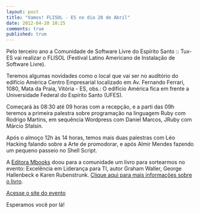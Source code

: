 ```yaml
---
layout: post
title: "Vamos! FLISOL - ES no dia 28 de Abril"
date: 2012-04-20 10:25
comments: true
published: true
---
```


Pelo terceiro ano a Comunidade de Software Livre do Espírito Santo :: Tux-ES vai realizar o FLISOL (Festival Latino Americano de Instalação de Software Livre).

Teremos algumas novidades como o local que vai ser no auditório do edifício América Centro Empresarial localizado em Av. Fernando Ferrari, 1080, Mata da Praia, Vitória - ES, obs.: O edifício América fica em frente a Universidade Federal do Espírito Santo (UFES).

Começará às 08:30 até 09 horas com a recepção, e a parti das 09h teremos a primeira palestra sobre programação na linguagem Ruby com Rodrigo Martins, em sequência Wordpress com Daniel Marcos, JRuby com Márcio Sfalsin.

Após o almoço 12h às 14 horas, temos mais duas palestras com Léo Hacking falando sobre a Arte de promodorar, e após Almir Mendes fazendo um pequeno passeio no Shell Script.

A [Editora Mbooks](http://www.mbooks.com.br) doou para a comunidade um livro para sortearmos no evento: Excelência em Liderança para TI, autor Graham Waller, George Hallenbeck e Karen Rubenstrunk. [Clique aqui para mais informações sobre o livro](http://www.mbooks.com.br/cgi-bin/e-commerce/busca_e-commerce.cgi?lvcfg=mbooks&amp;action=saibamais&amp;codigo=801344).

[Acesse o site do evento](http://flisol-es.heroku.com)

Esperamos você por lá!
